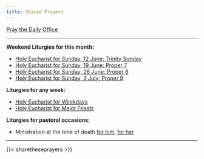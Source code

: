 ```yaml
---
title: Shared Prayers
---
```


[Pray the Daily Office](daily/)

-------------


**Weekend Liturgies for this month:**
- [Holy Eucharist for Sunday, 12 June: Trinity Sunday](archive/2022/trinity-sunday/)
- [Holy Eucharist for Sunday, 19 June: Proper 7](archive/2022/proper-7/)
- [Holy Eucharist for Sunday, 26 June: Proper 8](archive/2022/proper-8/)
- [Holy Eucharist for Sunday, 3 July: Proper 9](archive/2022/proper-9/)

**Liturgies for any week:**
- [Holy Eucharist for Weekdays](archive/he-covid-weekday)
- [Holy Eucharist for Major Feasts](archive/he-covid-feasts)

**Liturgies for pastoral occasions:**
- Ministration at the time of death [for him](archive/occasions/atdeath-m), [for her](archive/occasions/atdeath-f)
------------

{{< sharetheseprayers >}}
